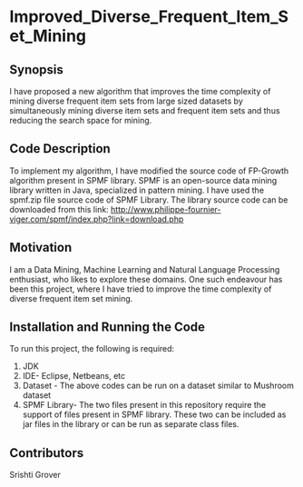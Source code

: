 # Improved_Diverse_Frequent_Item_Set_Mining

## Synopsis
 I have proposed a new algorithm that improves the time complexity of mining diverse frequent item sets from large sized datasets by simultaneously mining diverse item sets and frequent item sets and thus reducing the search space for mining.

## Code Description

To implement my algorithm, I have modified the source code of FP-Growth algorithm present in SPMF library. SPMF is an open-source data mining library written in Java, specialized in pattern mining. I have used the spmf.zip file source code of SPMF Library. The library source code can be downloaded from this link: http://www.philippe-fournier-viger.com/spmf/index.php?link=download.php

## Motivation

I am a Data Mining, Machine Learning and Natural Language Processing enthusiast, who likes to explore these domains. One such endeavour has been this project, where I have tried to improve the time complexity of diverse frequent item set mining.

## Installation and Running the Code

To run this project, the following is required:
1) JDK
2) IDE- Eclipse, Netbeans, etc
3) Dataset - The above codes can be run on a dataset similar to Mushroom dataset 
4) SPMF Library- The two files present in this repository require the support of files present in SPMF library. These two can be included as jar files in the library or can be run as separate class files. 

## Contributors

Srishti Grover
